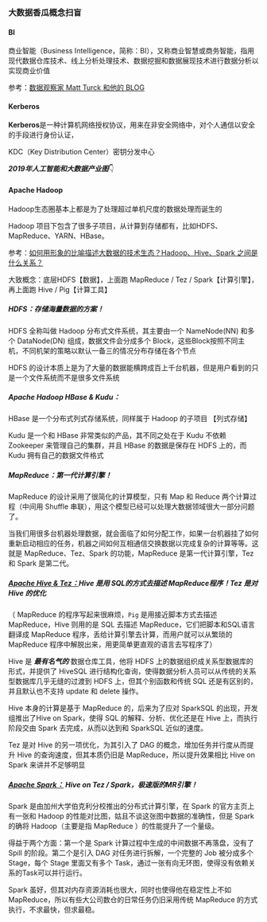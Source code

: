 ### 大数据香瓜概念扫盲

#### BI

商业智能（Business Intelligence，简称：BI），又称商业智慧或商务智能，指用现代数据仓库技术、线上分析处理技术、数据挖掘和数据展现技术进行数据分析以实现商业价值

参考：[数据观察家 Matt Turck 和他的 BLOG](https://mattturck.com/data2019/#more-1221)

#### Kerberos

**Kerberos**是一种计算机网络授权协议，用来在非安全网络中，对个人通信以安全的手段进行身份认证，

KDC（Key Distribution Center）密钥分发中心



***2019年人工智能和大数据产业图***👇



#### Apache Hadoop

Hadoop生态圈基本上都是为了处理超过单机尺度的数据处理而诞生的

Hadoop 项目下包含了很多子项目，从计算到存储都有，比如HDFS、MapReduce、YARN、HBase。

参考：[如何用形象的比喻描述大数据的技术生态？Hadoop、Hive、Spark 之间是什么关系？](https://www.zhihu.com/question/27974418/answer/38965760)

大致概念：底层HDFS【数据】，上面跑 MapReduce / Tez / Spark【计算引擎】，再上面跑 Hive / Pig【计算工具】

##### HDFS：*存储海量数据的方案！*

HDFS 全称叫做 Hadoop 分布式文件系统，其主要由一个 NameNode(NN) 和多个 DataNode(DN) 组成，数据文件会分成多个 Block，这些Block按照不同主机，不同机架的策略以默认一备三的情况分布存储在各个节点

HDFS 的设计本质上是为了大量的数据能横跨成百上千台机器，但是用户看到的只是一个文件系统而不是很多文件系统

#####  Apache Hadoop HBase & Kudu：

HBase 是一个分布式列式存储系统，同样属于 Hadoop 的子项目 【列式存储】

Kudu 是一个和 HBase 非常类似的产品，其不同之处在于 Kudu 不依赖 Zookeeper 来管理自己的集群，并且 HBase 的数据是保存在 HDFS 上的，而 Kudu 拥有自己的数据文件格式

##### MapReduce：*第一代计算引擎！*

MapReduce 的设计采用了很简化的计算模型，只有 Map 和 Reduce 两个计算过程（中间用 Shuffle 串联），用这个模型已经可以处理大数据领域很大一部分问题了。

当我们用很多台机器处理数据，就会面临了如何分配工作，如果一台机器挂了如何重新启动相应的任务，机器之间如何互相通信交换数据以完成复杂的计算等等。这就是 MapReduce、Tez、Spark 的功能，MapReduce 是第一代计算引擎，Tez 和 Spark 是第二代。

##### [Apache Hive & Tez：](https://hive.apache.org/)*Hive 是用 SQL的方式去描述 MapReduce程序！Tez 是对 Hive 的优化*

（ MapReduce 的程序写起来很麻烦，`Pig` 是用接近脚本方式去描述 MapReduce，Hive 则用的是 SQL 去描述 MapReduce，它们把脚本和SQL语言翻译成 MapReduce 程序，丢给计算引擎去计算，而用户就可以从繁琐的 MapReduce 程序中解脱出来，用更简单更直观的语言去写程序了）

Hive 是 ***最有名气的*** 数据仓库工具，他将 HDFS 上的数据组织成关系型数据库的形式，并提供了 HiveSQL 进行结构化查询，使得数据分析人员可以从传统的关系型数据库几乎无缝的过渡到 HDFS 上，但其个别函数和传统 SQL 还是有区别的，并且默认也不支持 update 和 delete 操作。

Hive 本身的计算是基于 MapReduce 的，后来为了应对 SparkSQL 的出现，开发组推出了Hive on Spark，使得 SQL 的解释、分析、优化还是在 Hive 上，而执行阶段交由 Spark 去完成，从而以达到和 SparkSQL 近似的速度。

Tez 是对 Hive 的另一项优化，为其引入了 DAG 的概念，增加任务并行度从而提升 Hive 的查询速度，但其本质仍旧是 MapReduce，所以提升效果相比 Hive on Spark 来讲并不足够明显

##### [Apache Spark：](https://spark.apache.org/)  *Hive on Tez / Spark，极速版的MR引擎！*

Spark 是由加州大学伯克利分校推出的分布式计算引擎，在 Spark 的官方主页上有一张和 Hadoop 的性能对比图，姑且不谈这张图中数据的准确性，但是 Spark 的确将 Hadoop（主要是指 MapReduce ）的性能提升了一个量级。

得益于两个方面：第一个是 Spark 计算过程中生成的中间数据不再落盘，没有了 Spill 的阶段。第二个是引入 DAG 对任务进行拆解，一个完整的 Job 被分成多个 Stage，每个 Stage 里面又有多个 Task，通过一张有向无环图，使得没有依赖关系的Task可以并行运行。

Spark 虽好，但其对内存资源消耗也很大，同时也使得他在稳定性上不如 MapReduce，所以有些大公司数仓的日常任务仍旧采用传统 MapReduce 的方式执行，不求最快，但求最稳。